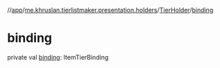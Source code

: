 //[app](../../../index.md)/[me.khruslan.tierlistmaker.presentation.holders](../index.md)/[TierHolder](index.md)/[binding](binding.md)

# binding

private val [binding](binding.md): ItemTierBinding
